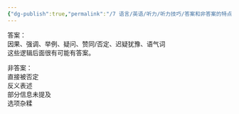 ```yaml
---
{"dg-publish":true,"permalink":"/7 语言/英语/听力/听力技巧/答案和非答案的特点/","title":"答案和非答案的特点"}
---
```



答案：  
因果、强调、举例、疑问、赞同/否定、迟疑犹豫、语气词  
这些逻辑后面很有可能有答案。

非答案：  
直接被否定  
反义表述  
部分信息未提及  
选项杂糅
